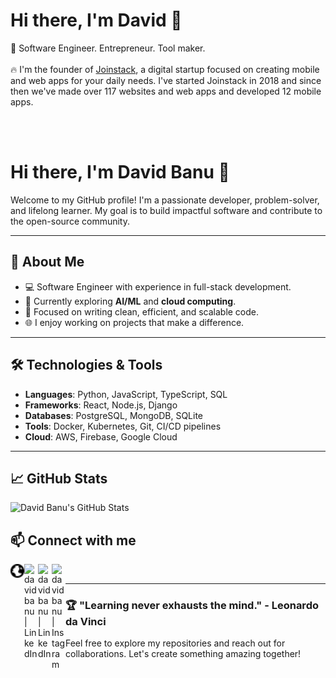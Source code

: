 # Hi there, I'm David 👋 


🚀 Software Engineer. Entrepreneur. Tool maker. 
</br>
</br>
🔥 I'm the founder of [Joinstack], a digital startup focused on creating mobile and web apps for your daily needs. I've started Joinstack in 2018
   and since then we've made over 117 websites and web apps and developed 12 mobile apps. 
   
</br>
</br>

# Hi there, I'm David Banu 👋

Welcome to my GitHub profile! I'm a passionate developer, problem-solver, and lifelong learner. My goal is to build impactful software and contribute to the open-source community.

---

## 🚀 About Me

- 💻 Software Engineer with experience in full-stack development.
- 🌱 Currently exploring **AI/ML** and **cloud computing**.
- 🎯 Focused on writing clean, efficient, and scalable code.
- 🌐 I enjoy working on projects that make a difference.

---

## 🛠️ Technologies & Tools

- **Languages**: Python, JavaScript, TypeScript, SQL
- **Frameworks**: React, Node.js, Django
- **Databases**: PostgreSQL, MongoDB, SQLite
- **Tools**: Docker, Kubernetes, Git, CI/CD pipelines
- **Cloud**: AWS, Firebase, Google Cloud

---

## 📈 GitHub Stats

![David Banu's GitHub Stats](https://github-readme-stats.vercel.app/api?username=davidbanu&show_icons=true&theme=radical)


## 📫 Connect with me

[<img align="left" alt="davidbanu.com" width="22px" src="https://raw.githubusercontent.com/iconic/open-iconic/master/svg/globe.svg" />][website]
[<img align="left" alt="davidbanu | LinkedIn" width="22px" src="https://cdn.jsdelivr.net/npm/simple-icons@v3/icons/medium.svg" />][medium]
[<img align="left" alt="davidbanu | LinkedIn" width="22px" src="https://cdn.jsdelivr.net/npm/simple-icons@v3/icons/linkedin.svg" />][linkedin]
[<img align="left" alt="davidbanu | Instagram" width="22px" src="https://cdn.jsdelivr.net/npm/simple-icons@v3/icons/instagram.svg" />][instagram]

<br/>

---
### 🏆 "Learning never exhausts the mind." - Leonardo da Vinci

Feel free to explore my repositories and reach out for collaborations. Let's create something amazing together!


[Joinstack]: https://joinstack.tech
[UiRoute]: https://uiroute.com
[website]: https://davidbanu.com
[medium]: https://medium.com/@davidbanu
[instagram]: https://instagram.com/davidbanu_
[linkedin]: https://linkedin.com/in/davidbanu
